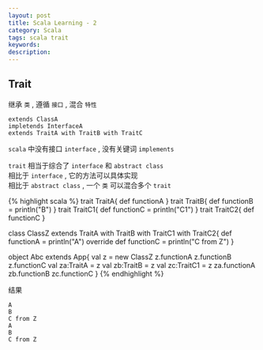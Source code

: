 ```yaml
---
layout: post
title: Scala Learning - 2
category: Scala
tags: scala trait
keywords:
description:
---
```

## Trait  

继承 `类` , 遵循 `接口` , 混合 `特性`  

```
extends ClassA
impletends InterfaceA
extends TraitA with TraitB with TraitC
```

`scala` 中没有接口 `interface` , 没有关键词 `implements`  

`trait` 相当于综合了 `interface` 和 `abstract class`  
相比于 `interface` , 它的方法可以具体实现  
相比于 `abstract class` , 一个 `类` 可以混合多个 `trait`  

{% highlight scala %}
trait TraitA{
  def functionA
}
trait TraitB{
  def functionB = println("B")
}
trait TraitC1{
  def functionC = println("C1")
}
trait TraitC2{
  def functionC
}

class ClassZ extends TraitA with TraitB with TraitC1 with TraitC2{
  def functionA = println("A")
  override def functionC = println("C from Z")
}

object Abc extends App{
  val z = new ClassZ
  z.functionA
  z.functionB
  z.functionC
  val za:TraitA = z
  val zb:TraitB = z
  val zc:TraitC1 = z
  za.functionA
  zb.functionB
  zc.functionC
}
{% endhighlight %}  

结果  

```
A
B
C from Z
A
B
C from Z
```